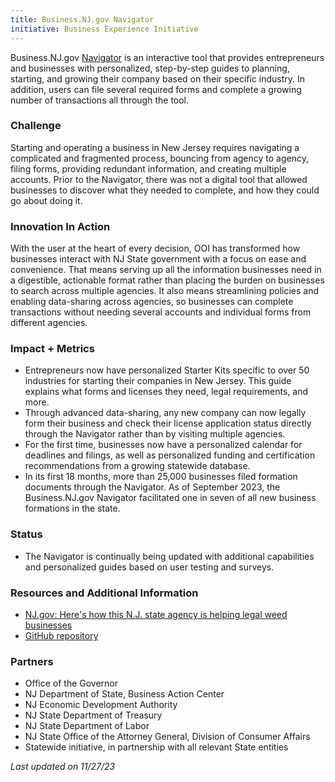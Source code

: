 ```yaml
---
title: Business.NJ.gov Navigator
initiative: Business Experience Initiative
---
```


Business.NJ.gov [Navigator](https://navigator.business.nj.gov/) is an interactive tool that provides entrepreneurs and businesses with personalized, step-by-step guides to planning, starting, and growing their company based on their specific industry. In addition, users can file several required forms and complete a growing number of transactions all through the tool.

### Challenge

Starting and operating a business in New Jersey requires navigating a complicated and fragmented process, bouncing from agency to agency, filing forms, providing redundant information, and creating multiple accounts. Prior to the Navigator, there was not a digital tool that allowed businesses to discover what they needed to complete, and how they could go about doing it.

### Innovation In Action

With the user at the heart of every decision, OOI has transformed how businesses interact with NJ State government with a focus on ease and convenience. That means serving up all the information businesses need in a digestible, actionable format rather than placing the burden on businesses to search across multiple agencies. It also means streamlining policies and enabling data-sharing across agencies, so businesses can complete transactions without needing several accounts and individual forms from different agencies.

### Impact + Metrics

-   Entrepreneurs now have personalized Starter Kits specific to over 50 industries for starting their companies in New Jersey. This guide explains what forms and licenses they need, legal requirements, and more.
-   Through advanced data-sharing, any new company can now legally form their business and check their license application status directly through the Navigator rather than by visiting multiple agencies.
-   For the first time, businesses now have a personalized calendar for deadlines and filings, as well as personalized funding and certification recommendations from a growing statewide database.
-   In its first 18 months, more than 25,000 businesses filed formation documents through the Navigator. As of September 2023, the Business.NJ.gov Navigator facilitated one in seven of all new business formations in the state.

### Status

-   The Navigator is continually being updated with additional capabilities and personalized guides based on user testing and surveys.

### Resources and Additional Information

-   [NJ.gov: Here's how this N.J. state agency is helping legal weed businesses](https://www.nj.gov/governor/news/news/562022/approved/20220127a.shtml)
-   [GitHub repository](https://github.com/newjersey/navigator.business.nj.gov)

### Partners

-   Office of the Governor
-   NJ Department of State, Business Action Center
-   NJ Economic Development Authority
-   NJ State Department of Treasury
-   NJ State Department of Labor
-   NJ State Office of the Attorney General, Division of Consumer Affairs
-   Statewide initiative, in partnership with all relevant State entities

*Last updated on 11/27/23*